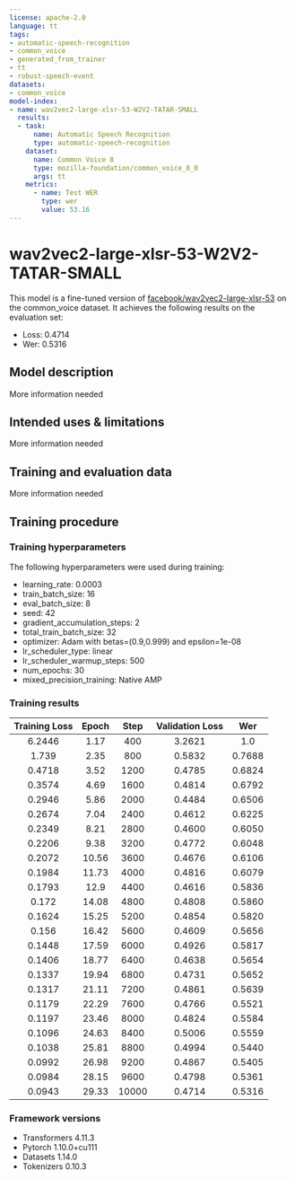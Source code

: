 ```yaml
---
license: apache-2.0
language: tt
tags:
- automatic-speech-recognition
- common_voice
- generated_from_trainer
- tt
- robust-speech-event
datasets:
- common_voice
model-index:
- name: wav2vec2-large-xlsr-53-W2V2-TATAR-SMALL
  results: 
  - task:
      name: Automatic Speech Recognition
      type: automatic-speech-recognition
    dataset:
      name: Common Voice 8
      type: mozilla-foundation/common_voice_8_0
      args: tt
    metrics:
      - name: Test WER
        type: wer
        value: 53.16
---
```


<!-- This model card has been generated automatically according to the information the Trainer had access to. You
should probably proofread and complete it, then remove this comment. -->

# wav2vec2-large-xlsr-53-W2V2-TATAR-SMALL

This model is a fine-tuned version of [facebook/wav2vec2-large-xlsr-53](https://huggingface.co/facebook/wav2vec2-large-xlsr-53) on the common_voice dataset.
It achieves the following results on the evaluation set:
- Loss: 0.4714
- Wer: 0.5316

## Model description

More information needed

## Intended uses & limitations

More information needed

## Training and evaluation data

More information needed

## Training procedure

### Training hyperparameters

The following hyperparameters were used during training:
- learning_rate: 0.0003
- train_batch_size: 16
- eval_batch_size: 8
- seed: 42
- gradient_accumulation_steps: 2
- total_train_batch_size: 32
- optimizer: Adam with betas=(0.9,0.999) and epsilon=1e-08
- lr_scheduler_type: linear
- lr_scheduler_warmup_steps: 500
- num_epochs: 30
- mixed_precision_training: Native AMP

### Training results

| Training Loss | Epoch | Step  | Validation Loss | Wer    |
|:-------------:|:-----:|:-----:|:---------------:|:------:|
| 6.2446        | 1.17  | 400   | 3.2621          | 1.0    |
| 1.739         | 2.35  | 800   | 0.5832          | 0.7688 |
| 0.4718        | 3.52  | 1200  | 0.4785          | 0.6824 |
| 0.3574        | 4.69  | 1600  | 0.4814          | 0.6792 |
| 0.2946        | 5.86  | 2000  | 0.4484          | 0.6506 |
| 0.2674        | 7.04  | 2400  | 0.4612          | 0.6225 |
| 0.2349        | 8.21  | 2800  | 0.4600          | 0.6050 |
| 0.2206        | 9.38  | 3200  | 0.4772          | 0.6048 |
| 0.2072        | 10.56 | 3600  | 0.4676          | 0.6106 |
| 0.1984        | 11.73 | 4000  | 0.4816          | 0.6079 |
| 0.1793        | 12.9  | 4400  | 0.4616          | 0.5836 |
| 0.172         | 14.08 | 4800  | 0.4808          | 0.5860 |
| 0.1624        | 15.25 | 5200  | 0.4854          | 0.5820 |
| 0.156         | 16.42 | 5600  | 0.4609          | 0.5656 |
| 0.1448        | 17.59 | 6000  | 0.4926          | 0.5817 |
| 0.1406        | 18.77 | 6400  | 0.4638          | 0.5654 |
| 0.1337        | 19.94 | 6800  | 0.4731          | 0.5652 |
| 0.1317        | 21.11 | 7200  | 0.4861          | 0.5639 |
| 0.1179        | 22.29 | 7600  | 0.4766          | 0.5521 |
| 0.1197        | 23.46 | 8000  | 0.4824          | 0.5584 |
| 0.1096        | 24.63 | 8400  | 0.5006          | 0.5559 |
| 0.1038        | 25.81 | 8800  | 0.4994          | 0.5440 |
| 0.0992        | 26.98 | 9200  | 0.4867          | 0.5405 |
| 0.0984        | 28.15 | 9600  | 0.4798          | 0.5361 |
| 0.0943        | 29.33 | 10000 | 0.4714          | 0.5316 |


### Framework versions

- Transformers 4.11.3
- Pytorch 1.10.0+cu111
- Datasets 1.14.0
- Tokenizers 0.10.3
